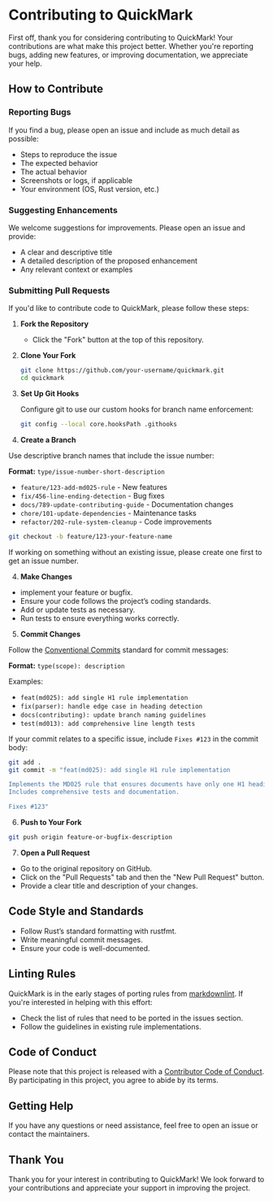 # Contributing to QuickMark

First off, thank you for considering contributing to QuickMark! Your contributions are what make this project better. Whether you're reporting bugs, adding new features, or improving documentation, we appreciate your help.

## How to Contribute
####

### Reporting Bugs

If you find a bug, please open an issue and include as much detail as possible:

- Steps to reproduce the issue
- The expected behavior
- The actual behavior
- Screenshots or logs, if applicable
- Your environment (OS, Rust version, etc.)

### Suggesting Enhancements

We welcome suggestions for improvements. Please open an issue and provide:

- A clear and descriptive title
- A detailed description of the proposed enhancement
- Any relevant context or examples

### Submitting Pull Requests

If you'd like to contribute code to QuickMark, please follow these steps:

1. **Fork the Repository**
   - Click the "Fork" button at the top of this repository.

2. **Clone Your Fork**

   ```sh
   git clone https://github.com/your-username/quickmark.git
   cd quickmark
   ```

3. **Set Up Git Hooks**

   Configure git to use our custom hooks for branch name enforcement:

   ```sh
   git config --local core.hooksPath .githooks
   ```

4. **Create a Branch**

Use descriptive branch names that include the issue number:

**Format:** `type/issue-number-short-description`

- `feature/123-add-md025-rule` - New features
- `fix/456-line-ending-detection` - Bug fixes
- `docs/789-update-contributing-guide` - Documentation changes
- `chore/101-update-dependencies` - Maintenance tasks
- `refactor/202-rule-system-cleanup` - Code improvements

```sh
git checkout -b feature/123-your-feature-name
```

If working on something without an existing issue, please create one first to get an issue number.

4. **Make Changes**

- implement your feature or bugfix.
- Ensure your code follows the project’s coding standards.
- Add or update tests as necessary.
- Run tests to ensure everything works correctly.

5. **Commit Changes**

Follow the [Conventional Commits](https://www.conventionalcommits.org/) standard for commit messages:

**Format:** `type(scope): description`

Examples:
- `feat(md025): add single H1 rule implementation`
- `fix(parser): handle edge case in heading detection`
- `docs(contributing): update branch naming guidelines`
- `test(md013): add comprehensive line length tests`

If your commit relates to a specific issue, include `Fixes #123` in the commit body:

```sh
git add .
git commit -m "feat(md025): add single H1 rule implementation

Implements the MD025 rule that ensures documents have only one H1 heading.
Includes comprehensive tests and documentation.

Fixes #123"
```

6. **Push to Your Fork**

```sh
git push origin feature-or-bugfix-description
```

7. **Open a Pull Request**

- Go to the original repository on GitHub.
- Click on the "Pull Requests" tab and then the "New Pull Request" button.
- Provide a clear title and description of your changes.

## Code Style and Standards

- Follow Rust’s standard formatting with rustfmt.
- Write meaningful commit messages.
- Ensure your code is well-documented.

## Linting Rules

QuickMark is in the early stages of porting rules from [markdownlint](https://github.com/markdownlint/markdownlint). If you're interested in helping with this effort:

- Check the list of rules that need to be ported in the issues section.
- Follow the guidelines in existing rule implementations.

## Code of Conduct

Please note that this project is released with a [Contributor Code of Conduct](CODE_OF_CONDUCT.md). By participating in this project, you agree to abide by its terms.

## Getting Help

If you have any questions or need assistance, feel free to open an issue or contact the maintainers.

## Thank You

Thank you for your interest in contributing to QuickMark! We look forward to your contributions and appreciate your support in improving the project.
